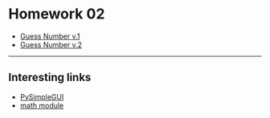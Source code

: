
# Homework 02
* [Guess Number v.1](https://py3.codeskulptor.org/#user302_KXdZ6yHDuQ_16.py)
* [Guess Number v.2](https://py3.codeskulptor.org/#user302_KXdZ6yHDuQ_34.py)

----
## Interesting links

* [PySimpleGUI](https://pysimplegui.readthedocs.io/)
* [math module](https://docs.python.org/3/library/math.html)